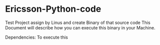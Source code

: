 # Ericsson-Python-code
 Test Project assign by Linus and create Binary of that source code
This Document will describe how you can execute this binary in your Machine.

Dependencies: 
To execute this 
